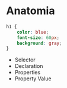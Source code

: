 # Anatomia

```Css
h1 {
    color: blue;
    font-size: 60px;
    background: gray;
}
```

* Selector
* Declaration
* Properties
* Property Value
